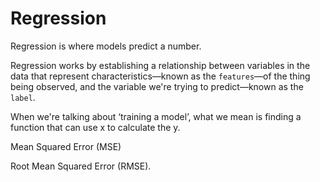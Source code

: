 # Regression
Regression is where models predict a number.

Regression works by establishing a relationship between variables in the data that represent characteristics—known as the `features`—of the thing being observed, and the variable we're trying to predict—known as the `label`. 

When we're talking about ‘training a model’, what we mean is finding a function that can use x to calculate the y. 


Mean Squared Error (MSE)


 Root Mean Squared Error (RMSE).